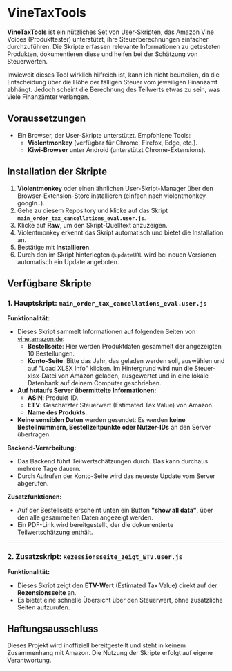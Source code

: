 # VineTaxTools

**VineTaxTools** ist ein nützliches Set von User-Skripten, das Amazon Vine Voices (Produkttester) unterstützt, ihre Steuerberechnungen einfacher durchzuführen. Die Skripte erfassen relevante Informationen zu getesteten Produkten, dokumentieren diese und helfen bei der Schätzung von Steuerwerten.

Inwieweit dieses Tool wirklich hilfreich ist, kann ich nicht beurteilen, da die Entscheidung über die Höhe der fälligen Steuer vom jeweiligen Finanzamt abhängt. Jedoch scheint die Berechnung des Teilwerts etwas zu sein, was viele Finanzämter verlangen.

## Voraussetzungen

- Ein Browser, der User-Skripte unterstützt. Empfohlene Tools:
  - **Violentmonkey** (verfügbar für Chrome, Firefox, Edge, etc.).
  - **Kiwi-Browser** unter Android (unterstützt Chrome-Extensions).

## Installation der Skripte

1. **Violentmonkey** oder einen ähnlichen User-Skript-Manager über den Browser-Extension-Store installieren (einfach nach violentmonkey googln..).
2. Gehe zu diesem Repository und klicke auf das Skript **`main_order_tax_cancellations_eval.user.js`**.
3. Klicke auf **Raw**, um den Skript-Quelltext anzuzeigen.
4. Violentmonkey erkennt das Skript automatisch und bietet die Installation an.
5. Bestätige mit **Installieren**.
6. Durch den im Skript hinterlegten `@updateURL` wird bei neuen Versionen automatisch ein Update angeboten.

## Verfügbare Skripte

### 1. Hauptskript: `main_order_tax_cancellations_eval.user.js`

**Funktionalität:**
- Dieses Skript sammelt Informationen auf folgenden Seiten von [vine.amazon.de](https://vine.amazon.de):
  - **Bestellseite**: Hier werden Produktdaten gesammelt der angezeigten 10 Bestellungen.
  - **Konto-Seite**: Bitte das Jahr, das geladen werden soll, auswählen und auf "Load XLSX Info" klicken. Im Hintergrund wird nun die Steuer-xlsx-Datei von Amazon geladen, ausgewertet und in eine lokale Datenbank auf deinem Computer geschrieben.
- **Auf hutaufs Server übermittelte Informationen:**
  - **ASIN**: Produkt-ID.
  - **ETV**: Geschätzter Steuerwert (Estimated Tax Value) von Amazon.
  - **Name des Produkts**.
- **Keine sensiblen Daten** werden gesendet: Es werden **keine Bestellnummern, Bestellzeitpunkte oder Nutzer-IDs** an den Server übertragen.

**Backend-Verarbeitung:**
- Das Backend führt Teilwertschätzungen durch. Das kann durchaus mehrere Tage dauern.
- Durch Aufrufen der Konto-Seite wird das neueste Update vom Server abgerufen.

**Zusatzfunktionen:**
- Auf der Bestellseite erscheint unten ein Button **"show all data"**, über den alle gesammelten Daten angezeigt werden.
- Ein PDF-Link wird bereitgestellt, der die dokumentierte Teilwertschätzung enthält.

---

### 2. Zusatzskript: `Rezessionsseite_zeigt_ETV.user.js`

**Funktionalität:**
- Dieses Skript zeigt den **ETV-Wert** (Estimated Tax Value) direkt auf der **Rezensionsseite** an.
- Es bietet eine schnelle Übersicht über den Steuerwert, ohne zusätzliche Seiten aufzurufen.

## Haftungsausschluss
Dieses Projekt wird inoffiziell bereitgestellt und steht in keinem Zusammenhang mit Amazon. Die Nutzung der Skripte erfolgt auf eigene Verantwortung.
